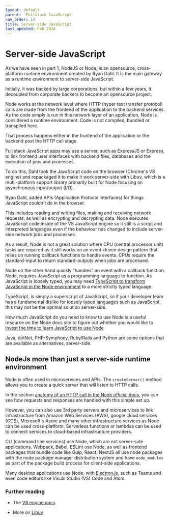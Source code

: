 ```yaml
---
layout: default
parent:  Fullstack JavaScript
nav_order: 14
title: Server-side JavaScript
last_updated: Feb 2024
---
```


# Server-side JavaScript

As we have seen in part 1, NodeJS  or Node, is an opensource, cross-platform runtime environment created by Ryan Dahl. It is the main gateway as a runtime environment to server-side JavaScript.

Initially, it was backed by large corporations, but within a few years, it decoupled from corporate backers to become an opensource project.

Node works at the network level where HTTP (hyper text transfer protocol) calls are made from the frontend of the application to the backend services. As the code simply is run in this network layer of an application, Node is considered a runtime environment. Code is not compiled, bundled or transpiled here.

That process happens either in the frontend of the application or the backend post the HTTP call stage.

Full stack JavaScript apps may use a server, such as ExpressJS or Express, to link frontend user interfaces with backend files, databases and the execution of jobs and processes.

To do this, Dahl took the JavaScript code on the browser (Chrome's V8 engine) and repackaged it to make it work server-side with Libuv, which is a mutli-platform support library primarily built for Node focusing on asynchronous input/output (I/O).

Ryan Dahl, added APIs (Application Protocol Interfaces) for things JavaScript couldn't do in the browser.

This includes reading and writing files, making and receiving network requests, as well as encrypting and decrypting data. Node executes JavaScript code inside of the V8 JavaScript engine so it still is a script and interpreted languages even if the behaviour has changed to include server-side network jobs and processes.

As a result, Node is not a great solution where CPU (central processor unit) tasks are required as it still works on an event-driven design pattern that relies on running callback functions to handle events. CPUs require the standard-input to return standard-outputs when jobs are processed.

Node on the other hand quickly "handles" an event with a callback function. Node, requires JavaScript as a programming language to function. As JavaScript is loosely typed, you may need [TypeScript to transform JavaScript in the Node environment](https://nodejs.org/en/learn/getting-started/nodejs-with-typescript) to a more strictly typed language.

TypeScript, is simply a superscript of JavaScript, so if your developer team has a fundamental dislike for loosely typed languages such as JavaScript, this may not be the optimal solution server-side.

How much JavaScript do you need to know to use Node is a useful resource on the Node docs site to figure out whether you would like to [invest the time to learn JavaScript to use Node](https://nodejs.org/en/learn/getting-started/how-much-javascript-do-you-need-to-know-to-use-nodejs)

Java, dotNet, PHP-Symphony, Ruby/Rails and Python are some options that are available as alternatives, server-side.

## NodeJs more than just a server-side runtime environment

Node is often used in microservices and APIs. The `createServer()` method allows you to create a quick server that will listen to HTTP calls.

In the section [anatomy of an HTTP call in the Node official docs](https://nodejs.org/en/learn/modules/anatomy-of-an-http-transaction), you can see how requests and responses are handled with this simple set up.

However, you can also use 3rd party servers and microservices to link infrastructure from Amazon Web Services (AWS), google cloud services (GCS), Microsoft's Asure and many other infrastructure services as Node can be used cross-platform. Serverless functions or lambdas can be used to connect services to cloud-based infrastructure providers.

CLI (command line services) use Node, which are not server-side applications. Webpack, Babel, ESLint use Node, as well as frontend packages that bundle code like Gulp, React, NextJS all use node packages with the node package manager distribution system and have `node_modules` as part of the package build process for client-side applications.

Many desktop applications use Node, with [ElectronJs](https://www.electronjs.org/), such as Teams and even code editors like Visual Studio (VS) Code and Atom.

### Further reading

- The [V8 engine docs](https://v8.dev/docs)

- More on [Libuv](https://docs.libuv.org/en/v1.x/)
